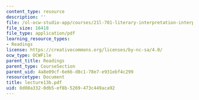 ```yaml
---
content_type: resource
description: ''
file: /ol-ocw-studio-app/courses/21l-701-literary-interpretation-interpreting-poetry-fall-2003/8d08a3320db5ef8b5269473c449aca92_lecture13b.pdf
file_size: 16418
file_type: application/pdf
learning_resource_types:
- Readings
license: https://creativecommons.org/licenses/by-nc-sa/4.0/
ocw_type: OCWFile
parent_title: Readings
parent_type: CourseSection
parent_uid: 4a8e09cf-6e66-d8c1-78e7-e931ebf4c299
resourcetype: Document
title: lecture13b.pdf
uid: 8d08a332-0db5-ef8b-5269-473c449aca92
---
```


